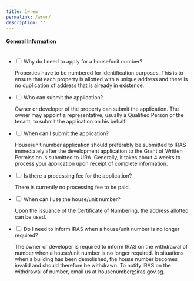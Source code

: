 ```yaml
---
title: 1wrew
permalink: /wrwr/
description: ""
---
```

<h4>General Information</h4>

<ul class="jekyllcodex_accordion">
  <li>
    <input type="checkbox" id="accordion1">
    <label for="accordion1">Why do I need to apply for a house/unit number?</label>
    <div>
      <p>Properties have to be numbered for identification purposes. This is to ensure that each property is allotted with a unique address and there is no duplication of address that is already in existence.</p>
          </div>
  </li>
	
<li>
    <input type="checkbox" id="accordion2">
    <label for="accordion2">Who can submit the application?</label>
    <div>
      <p>Owner or developer of the property can submit the application. The owner may appoint a representative, usually a Qualified Person or the tenant, to submit the application on his behalf.</p>
          </div>
</li>
	
<li>
    <input type="checkbox" id="accordion3">
    <label for="accordion3">When can I submit the application?</label>
    <div>
      <p>House/unit number application should preferably be submitted to IRAS immediately after the development application to the Grant of Written Permission is submitted to URA. Generally, it takes about 4 weeks to process your application upon receipt of complete information.</p>
          </div>
</li>
	
<li>
    <input type="checkbox" id="accordion4">
    <label for="accordion4">Is there a processing fee for the application?</label>
    <div>
      <p>There is currently no processing fee to be paid.</p>
          </div>
</li>
	
<li>
    <input type="checkbox" id="accordion5">
    <label for="accordion5">When can I use the house/unit number?</label>
    <div>
      <p>Upon the issuance of the Certificate of Numbering, the address allotted can be used.</p>
          </div>
</li>
	
<li>
    <input type="checkbox" id="accordion6">
    <label for="accordion6">Do I need to inform IRAS when a house/unit number is no longer required?</label>
    <div>
      <p>The owner or developer is required to inform IRAS on the withdrawal of number when a house/unit number is no longer required. In situations when a building has been demolished, the house number becomes invalid and should therefore be withdrawn. To notify IRAS on the withdrawal of number, email us at housenumber@iras.gov.sg.</p>
          </div>
</li>
	
</ul>